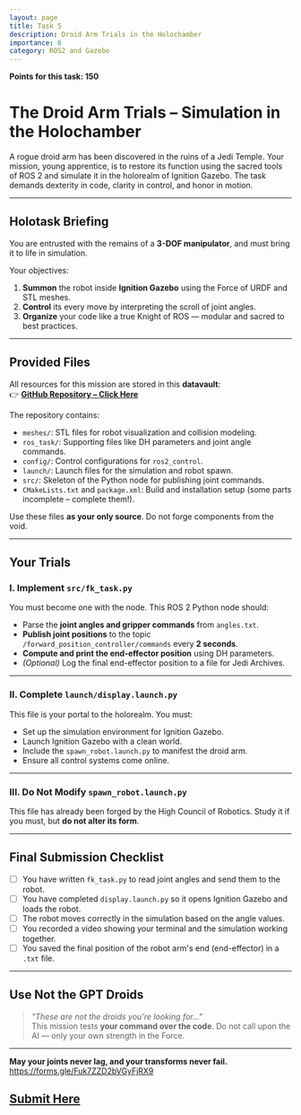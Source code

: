 ```yaml
---
layout: page
title: Task 5
description: Droid Arm Trials in the Holochamber
importance: 6
category: ROS2 and Gazebo
---
```


**Points for this task: 150**

# The Droid Arm Trials – Simulation in the Holochamber

A rogue droid arm has been discovered in the ruins of a Jedi Temple. Your mission, young apprentice, is to restore its function using the sacred tools of ROS 2 and simulate it in the holorealm of Ignition Gazebo. The task demands dexterity in code, clarity in control, and honor in motion.

---

## Holotask Briefing

You are entrusted with the remains of a **3-DOF manipulator**, and must bring it to life in simulation.

Your objectives:

1. **Summon** the robot inside **Ignition Gazebo** using the Force of URDF and STL meshes.
2. **Control** its every move by interpreting the scroll of joint angles.
3. **Organize** your code like a true Knight of ROS — modular and sacred to best practices.

---

## Provided Files

All resources for this mission are stored in this **datavault**:  
👉 **[GitHub Repository – Click Here](https://github.com/NoobMaster-version/ros_task_eklavya)**

The repository contains:

- `meshes/`: STL files for robot visualization and collision modeling.
- `ros_task/`: Supporting files like DH parameters and joint angle commands.
- `config/`: Control configurations for `ros2_control`.
- `launch/`: Launch files for the simulation and robot spawn.
- `src/`: Skeleton of the Python node for publishing joint commands.
- `CMakeLists.txt` and `package.xml`: Build and installation setup (some parts incomplete – complete them!).

Use these files **as your only source**. Do not forge components from the void.

---

## Your Trials

### I. Implement `src/fk_task.py`

You must become one with the node. This ROS 2 Python node should:

- Parse the **joint angles and gripper commands** from `angles.txt`.
- **Publish joint positions** to the topic `/forward_position_controller/commands` every **2 seconds**.
- **Compute and print the end-effector position** using DH parameters.
- *(Optional)* Log the final end-effector position to a file for Jedi Archives.

---

### II. Complete `launch/display.launch.py`

This file is your portal to the holorealm. You must:

- Set up the simulation environment for Ignition Gazebo.
- Launch Ignition Gazebo with a clean world.
- Include the `spawn_robot.launch.py` to manifest the droid arm.
- Ensure all control systems come online.

---

### III. Do Not Modify `spawn_robot.launch.py`

This file has already been forged by the High Council of Robotics. Study it if you must, but **do not alter its form**.

---

## Final Submission Checklist

- [ ] You have written `fk_task.py` to read joint angles and send them to the robot.
- [ ] You have completed `display.launch.py` so it opens Ignition Gazebo and loads the robot.
- [ ] The robot moves correctly in the simulation based on the angle values.
- [ ] You recorded a video showing your terminal and the simulation working together.
- [ ] You saved the final position of the robot arm's end (end-effector) in a `.txt` file.

---

## Use Not the GPT Droids

> *"These are not the droids you’re looking for..."*  
> This mission tests **your command over the code**. Do not call upon the AI — only your own strength in the Force.

---

**May your joints never lag, and your transforms never fail.**
https://forms.gle/Fuk7ZZD2bVGyFjRX9
## [Submit Here](https://forms.gle/Fuk7ZZD2bVGyFjRX9)